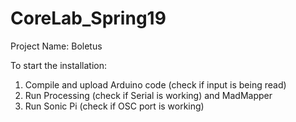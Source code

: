# CoreLab_Spring19

Project Name: Boletus

To start the installation:
1. Compile and upload Arduino code (check if input is being read)
2. Run Processing (check if Serial is working) and MadMapper
3. Run Sonic Pi (check if OSC port is working)